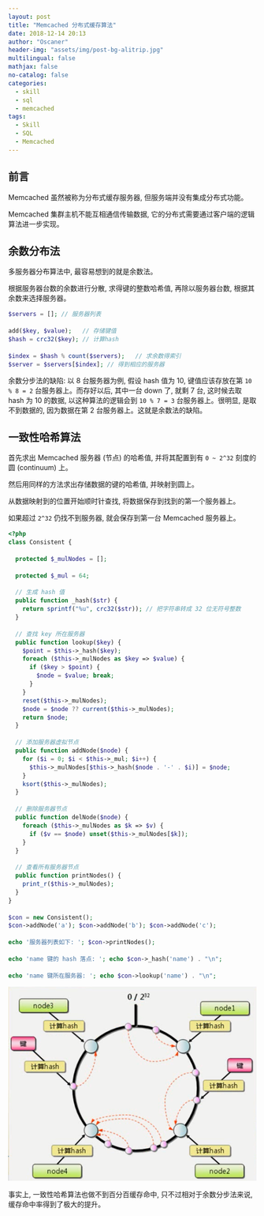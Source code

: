 ```yaml
---
layout: post
title: "Memcached 分布式缓存算法"
date: 2018-12-14 20:13
author: "Oscaner"
header-img: "assets/img/post-bg-alitrip.jpg"
multilingual: false
mathjax: false
no-catalog: false
categories:
  - skill
  - sql
  - memcached
tags:
  - Skill
  - SQL
  - Memcached
---
```


## 前言

Memcached 虽然被称为分布式缓存服务器, 但服务端并没有集成分布式功能。

Memcached 集群主机不能互相通信传输数据, 它的分布式需要通过客户端的逻辑算法进一步实现。

## 余数分布法

多服务器分布算法中, 最容易想到的就是余数法。

根据服务器台数的余数进行分散, 求得键的整数哈希值, 再除以服务器台数, 根据其余数来选择服务器。

```php
$servers = []; // 服务器列表

add($key, $value);   // 存储键值
$hash = crc32($key); // 计算hash

$index = $hash % count($servers);   // 求余数得索引
$server = $servers[$index]; // 得到相应的服务器
```

余数分步法的缺陷: 以 8 台服务器为例, 假设 hash 值为 10, 键值应该存放在第 `10 % 8 = 2` 台服务器上。而存好以后, 其中一台 down 了, 就剩 7 台, 这时候去取 hash 为 10 的数据, 以这种算法的逻辑会到 `10 % 7 = 3` 台服务器上。很明显, 是取不到数据的, 因为数据在第 2 台服务器上。这就是余数法的缺陷。

## 一致性哈希算法

首先求出 Memcached 服务器 (节点) 的哈希值, 并将其配置到有 `0 ~ 2^32` 刻度的圆 (continuum) 上。

然后用同样的方法求出存储数据的键的哈希值, 并映射到圆上。

从数据映射到的位置开始顺时针查找, 将数据保存到找到的第一个服务器上。

如果超过 `2^32` 仍找不到服务器, 就会保存到第一台 Memcached 服务器上。

```php
<?php
class Consistent {

  protected $_mulNodes = [];

  protected $_mul = 64;

  // 生成 hash 值
  public function _hash($str) {
    return sprintf("%u", crc32($str)); // 把字符串转成 32 位无符号整数
  }

  // 查找 key 所在服务器
  public function lookup($key) {
    $point = $this->_hash($key);
    foreach ($this->_mulNodes as $key => $value) {
      if ($key > $point) {
        $node = $value; break;
      }
    }
    reset($this->_mulNodes);
    $node = $node ?? current($this->_mulNodes);
    return $node;
  }

  // 添加服务器虚拟节点
  public function addNode($node) {
    for ($i = 0; $i < $this->_mul; $i++) {
      $this->_mulNodes[$this->_hash($node . '-' . $i)] = $node;
    }
    ksort($this->_mulNodes);
  }

  // 删除服务器节点
  public function delNode($node) {
    foreach ($this->_mulNodes as $k => $v) {
      if ($v == $node) unset($this->_mulNodes[$k]);
    }
  }

  // 查看所有服务器节点
  public function printNodes() {
    print_r($this->_mulNodes);
  }
}

$con = new Consistent();
$con->addNode('a'); $con->addNode('b'); $con->addNode('c');

echo '服务器列表如下: '; $con->printNodes();

echo 'name 键的 hash 落点: '; echo $con->_hash('name') . "\n";

echo 'name 键所在服务器: '; echo $con->lookup('name') . "\n";

```

![1.png](/assets/img/in-post/skill/sql/post-memcached-distributed-cache-algorithm/1.png)

事实上, 一致性哈希算法也做不到百分百缓存命中, 只不过相对于余数分步法来说, 缓存命中率得到了极大的提升。
